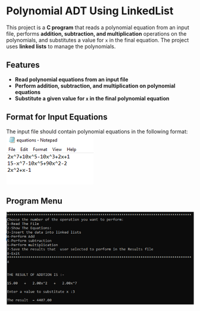 # Polynomial ADT Using LinkedList


This project is a **C program** that reads a polynomial equation from an input file, performs **addition, subtraction, and multiplication** operations on the polynomials, and substitutes a value for `x` in the final equation. The project uses **linked lists** to manage the polynomials.

## Features

- **Read polynomial equations from an input file**
- **Perform addition, subtraction, and multiplication on polynomial equations**
- **Substitute a given value for `x` in the final polynomial equation**


## Format for Input Equations

The input file should contain polynomial equations in the following format:
![Program Menu](input_format.png)

## Program Menu

![Program Menu](Run_Menu.png)
